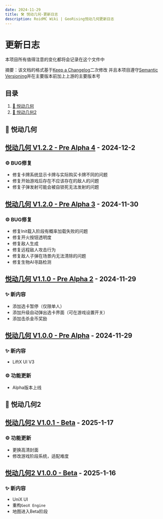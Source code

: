 ```yaml
---
date: 2024-11-29
title: 🛠️ 悦动几何-更新日志
description: RoidMC Wiki | GeoRising悦动几何更新日志
---
```


# 更新日志

本项目所有值得注意的变化都将会记录在这个文件中

摘要：该文档的格式基于[Keep a Changelog](https://keepachangelog.com/en/1.0.0/)二次修改
并且本项目遵守[Semantic Versioning](https://semver.org/spec/v2.0.0.html)并在主要版本前加上上游的主要版本号

## 目录

1. [🔖 悦动几何](#CataLogs-GeoRising-V1)
2. [🔖 悦动几何2](#CataLogs-GeoRising-V2)

## <a id="CataLogs-GeoRising-V1"></a>🔖 悦动几何

## [悦动几何 V1.2.2 - Pre Alpha 4]() - 2024-12-2

### ⚙️ BUG修复

- 修复卡牌系统显示卡牌与实际购买卡牌不同的问题
- 修复开始游戏后存在不应该存在的敌人的问题
- 修复子弹发射可能会被自锁死无法发射的问题

## [悦动几何 V1.2.0 - Pre Alpha 3]() - 2024-11-30

### ⚙️ BUG修复

- 修复Init载入阶段有概率加载失败的问题
- 修复开火按钮透明度
- 修复敌人生成
- 修复远程敌人攻击行为
- 修复敌人子弹在场景内无法清除的问题
- 修复生物AI寻路检测

## [悦动几何 V1.1.0 - Pre Alpha 2]() - 2024-11-29

### ✨ 新内容

- 添加选卡暂停（仅限单人）
- 添加升级自动弹出选卡界面（可在游戏设置开关）
- 添加击杀金币奖励

## [悦动几何 V1.0.0 - Pre Alpha]() - 2024-11-29

### ✨ 新内容

- LiftX UI V3

### ⚙️ 功能更新

- Alpha版本上线

## <a id="CataLogs-GeoRising-V2"></a>🔖 悦动几何2

## [悦动几何2 V1.0.1 - Beta]() - 2025-1-17

### ⚙️ 功能更新

- 更换高清封面
- 修改游戏阶段系统，适配难度

## [悦动几何2 V1.0.0 - Beta]() - 2025-1-16

### ✨ 新内容

- UniX UI
- 重构`GeoX Engine`
- 地图进入Beta阶段
